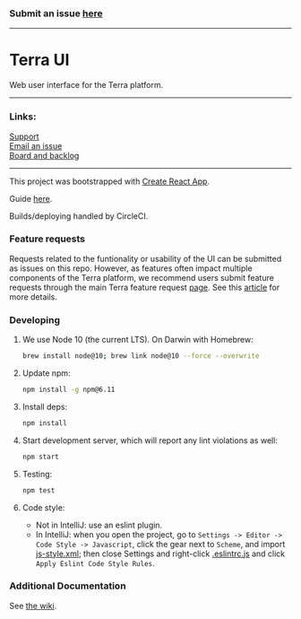 ### Submit an issue [here](https://broadworkbench.atlassian.net/secure/CreateIssueDetails!init.jspa?pid=10023&issuetype=10004&priority=2)

------------------------

# Terra UI
Web user interface for the Terra platform.

------------------------
### Links:
[Support](https://support.terra.bio/hc/en-us)  
[Email an issue](mailto:terra-support@broadinstitute.zendesk.com)  
[Board and backlog](https://broadworkbench.atlassian.net/projects/SATURN/issues?filter=allopenissues&orderby=status%20DESC)

-----------------------

This project was bootstrapped with [Create React App](https://github.com/facebookincubator/create-react-app).

Guide [here](https://github.com/facebookincubator/create-react-app/blob/master/packages/react-scripts/template/README.md).

Builds/deploying handled by CircleCI.

### Feature requests
Requests related to the funtionality or usability of the UI can be submitted as issues on this repo. However, as features often impact multiple components of the Terra platform, we recommend users submit feature requests through the main Terra feature request [page](https://support.terra.bio/hc/en-us/community/topics/360000500452). See this [article](https://support.terra.bio/hc/en-us/community/posts/360040112171) for more details.

### Developing

1. We use Node 10 (the current LTS). On Darwin with Homebrew:

    ```sh
    brew install node@10; brew link node@10 --force --overwrite
    ```
2. Update npm:

    ```sh
    npm install -g npm@6.11
    ```
3. Install deps:

    ```sh
    npm install
    ```
4. Start development server, which will report any lint violations as well:

    ```sh
    npm start
    ```
5. Testing:
    
    ```sh
    npm test
    ```
6. Code style:
    * Not in IntelliJ: use an eslint plugin.
    * In IntelliJ: when you open the project, go to `Settings -> Editor -> Code Style -> Javascript`, click the gear next to `Scheme`, and import [js-style.xml](js-style.xml); then close Settings and right-click [.eslintrc.js](.eslintrc.js) and click `Apply Eslint Code Style Rules`.


### Additional Documentation
See [the wiki](https://github.com/DataBiosphere/terra-ui/wiki).
